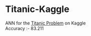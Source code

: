 # Titanic-Kaggle
ANN for the [Titanic Problem](https://www.kaggle.com/c/titanic) on Kaggle</br> 
Accuracy :- 83.211
